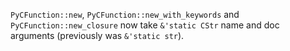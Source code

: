 `PyCFunction::new`, `PyCFunction::new_with_keywords` and `PyCFunction::new_closure` now take `&'static CStr` name and doc arguments (previously was `&'static str`).
